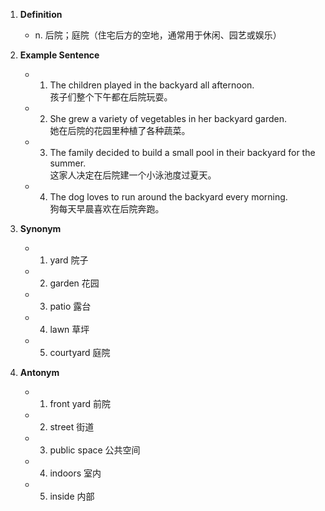1. **Definition**
    
    - n. 后院；庭院（住宅后方的空地，通常用于休闲、园艺或娱乐）
2. **Example Sentence**
    
    - 1. The children played in the backyard all afternoon.  
            孩子们整个下午都在后院玩耍。
    - 2. She grew a variety of vegetables in her backyard garden.  
            她在后院的花园里种植了各种蔬菜。
    - 3. The family decided to build a small pool in their backyard for the summer.  
            这家人决定在后院建一个小泳池度过夏天。
    - 4. The dog loves to run around the backyard every morning.  
            狗每天早晨喜欢在后院奔跑。
3. **Synonym**
    
    - 1. yard 院子
    - 2. garden 花园
    - 3. patio 露台
    - 4. lawn 草坪
    - 5. courtyard 庭院
4. **Antonym**
    
    - 1. front yard 前院
    - 2. street 街道
    - 3. public space 公共空间
    - 4. indoors 室内
    - 5. inside 内部